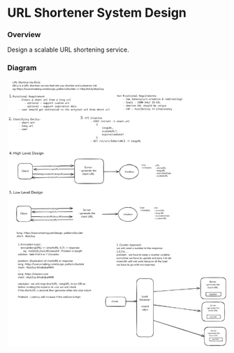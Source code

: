 # URL Shortener System Design

### Overview
Design a scalable URL shortening service.

### Diagram
![URL Shortener Diagram](../Diagrams/url_shortener.png)